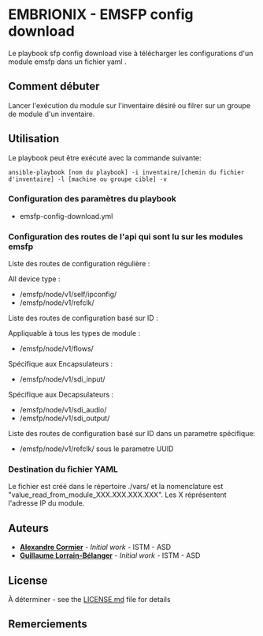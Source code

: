 # EMBRIONIX - EMSFP config download

Le playbook sfp config download vise à télécharger les configurations d'un module emsfp dans un fichier yaml .

## Comment débuter

Lancer l'exécution du module sur l'inventaire désiré ou filrer sur un groupe de module d'un inventaire.

## Utilisation

Le playbook peut être exécuté avec la commande suivante:

`ansible-playbook [nom du playbook] -i inventaire/[chemin du fichier d'inventaire] -l [machine ou groupe cible] -v`

### Configuration des paramètres du playbook

* emsfp-config-download.yml

### Configuration des routes de l'api qui sont lu sur les modules emsfp

Liste des routes de configuration régulière :

All device type :

* /emsfp/node/v1/self/ipconfig/
* /emsfp/node/v1/refclk/

Liste des routes de configuration basé sur ID :

Appliquable à tous les types de module :

* /emsfp/node/v1/flows/

Spécifique aux Encapsulateurs :

* /emsfp/node/v1/sdi_input/

Spécifique aux Decapsulateurs :

* /emsfp/node/v1/sdi_audio/
* /emsfp/node/v1/sdi_output/

Liste des routes de configuration basé sur ID dans un parametre spécifique:

* /emsfp/node/v1/refclk/ sous le parametre UUID

### Destination du fichier YAML

Le fichier est créé dans le répertoire ./vars/ et la nomenclature est "value_read_from_module_XXX.XXX.XXX.XXX". Les X réprésentent l'adresse IP du module.

## Auteurs

* **[Alexandre Cormier](mailto:alexandre.cormier@radio-canada.ca)** - *Initial work* - ISTM - ASD
* **[Guillaume Lorrain-Bélanger](mailto:guillaume.lorrain-belanger@radio-canada.ca)** - *Initial work* - ISTM - ASD

## License

À déterminer - see the [LICENSE.md](LICENSE.md) file for details

## Remerciements
